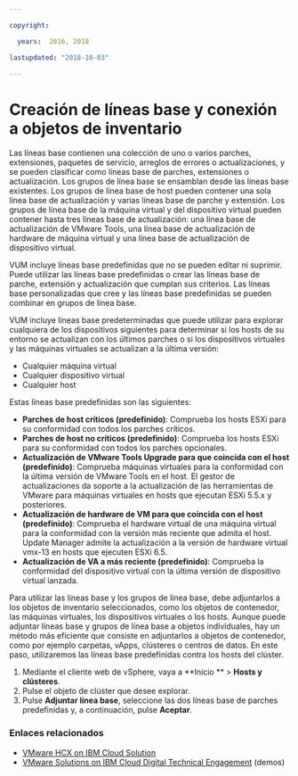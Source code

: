 ```yaml
---

copyright:

  years:  2016, 2018

lastupdated: "2018-10-03"

---
```


# Creación de líneas base y conexión a objetos de inventario

Las líneas base contienen una colección de uno o varios parches, extensiones, paquetes de servicio, arreglos de errores o actualizaciones, y se pueden clasificar como líneas base de parches, extensiones o actualización. Los grupos de línea base se ensamblan desde las líneas base existentes. Los grupos de línea base de host pueden contener una sola línea base de actualización y varias líneas base de parche y extensión. Los grupos de línea base de la máquina virtual y del dispositivo virtual pueden contener hasta tres líneas base de actualización: una línea base de actualización de VMware Tools, una línea base de actualización de hardware de máquina virtual y una línea base de actualización de dispositivo virtual.

VUM incluye líneas base predefinidas que no se pueden editar ni suprimir. Puede utilizar las líneas base predefinidas o crear las líneas base de parche, extensión y actualización que cumplan sus criterios. Las líneas base personalizadas que cree y las líneas base predefinidas se pueden combinar en grupos de línea base.

VUM incluye líneas base predeterminadas que puede utilizar para explorar cualquiera de los dispositivos siguientes para determinar si los hosts de su entorno se actualizan con los últimos parches o si los dispositivos virtuales y las máquinas virtuales se actualizan a la última versión:
* Cualquier máquina virtual
* Cualquier dispositivo virtual
* Cualquier host

Estas líneas base predefinidas son las siguientes:
* **Parches de host críticos (predefinido)**: Comprueba los hosts ESXi para su conformidad con todos los parches críticos.
* **Parches de host no críticos (predefinido)**: Comprueba los hosts ESXi para su conformidad con todos los parches opcionales.
* **Actualización de VMware Tools Upgrade para que coincida con el host (predefinido)**: Comprueba máquinas virtuales para la conformidad con la última versión de VMware Tools en el host. El gestor de actualizaciones da soporte a la actualización de las herramientas de VMware para máquinas virtuales en hosts que ejecutan ESXi 5.5.x y posteriores.
* **Actualización de hardware de VM para que coincida con el host (predefinido)**: Comprueba el hardware virtual de una máquina virtual para la conformidad con la versión más reciente que admita el host. Update Manager admite la actualización a la versión de hardware virtual vmx-13 en hosts que ejecuten ESXi 6.5.
* **Actualización de VA a más reciente (predefinido)**: Comprueba la conformidad del dispositivo virtual con la última versión de dispositivo virtual lanzada.

Para utilizar las líneas base y los grupos de línea base, debe adjuntarlos a los objetos de inventario seleccionados, como los objetos de contenedor, las máquinas virtuales, los dispositivos virtuales o los hosts. Aunque puede adjuntar líneas base y grupos de línea base a objetos individuales, hay un método más eficiente que consiste en adjuntarlos a objetos de contenedor, como por ejemplo carpetas, vApps, clústeres o centros de datos. En este paso, utilizaremos las líneas base predefinidas contra los hosts del clúster.

1. Mediante el cliente web de vSphere, vaya a **Inicio ** > **Hosts y clústeres**.
2. Pulse el objeto de clúster que desee explorar.
3. Pulse **Adjuntar línea base**, seleccione las dos líneas base de parches predefinidas y, a continuación, pulse **Aceptar**.

### Enlaces relacionados

* [VMware HCX on IBM Cloud Solution](https://www.ibm.com/cloud/garage/files/HCX_Architecture_Design.pdf)
* [VMware Solutions on IBM Cloud Digital Technical Engagement](https://ibm-dte.mybluemix.net/ibm-vmware) (demos)
